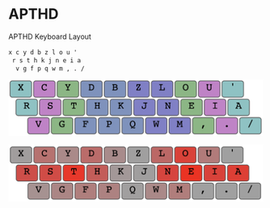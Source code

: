 # APTHD
APTHD Keyboard Layout

```
x c y d b z l o u '
 r s t h k j n e i a
  v g f p q w m , . /
```

![fingermap](fingermap.png)

![heatmap](heatmap.png)
